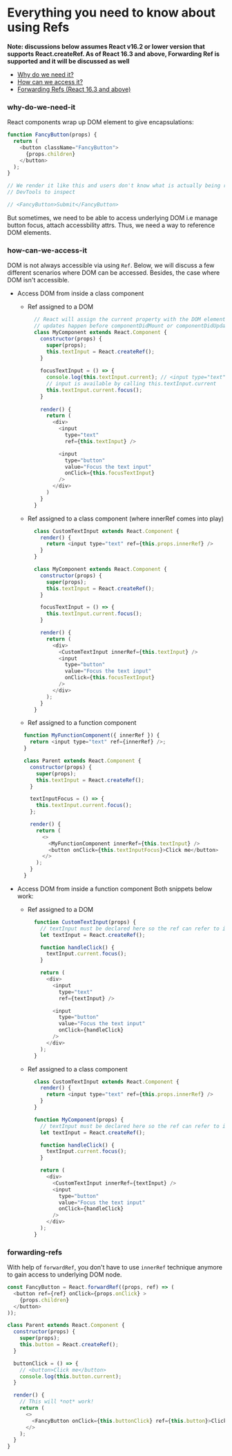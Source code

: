 # Everything you need to know about using Refs

**Note: discussions below assumes React v16.2 or lower version that supports React.createRef. As of React 16.3 and above, Forwarding Ref is supported and it will be discussed as well**

* [Why do we need it?](#why-do-we-need-it)
* [How can we access it?](#how-can-we-access-it)
* [Forwarding Refs (React 16.3 and above)](#forwarding-refs)

### why-do-we-need-it
React components wrap up DOM element to give encapsulations:

```js
function FancyButton(props) {
  return (
    <button className="FancyButton">
      {props.children}
    </button>
  );
}

// We render it like this and users don't know what is actually being rendered without using tools like Chrome 
// DevTools to inspect

// <FancyButton>Submit</FancyButton>
```

But sometimes, we need to be able to access underlying DOM i.e manage button focus, attach accessbility attrs.
Thus, we need a way to reference DOM elements.


### how-can-we-access-it

DOM is not always accessible via using `Ref`. Below, we will discuss a few different scenarios where DOM can be accessed. Besides, the case where DOM isn't accessible.

  * Access DOM from inside a class component
    * Ref assigned to a DOM
  
      ```js
        // React will assign the current property with the DOM element when the component mounts, and assign it back to null when it unmounts. ref 
        // updates happen before componentDidMount or componentDidUpdate lifecycle methods.
        class MyComponent extends React.Component {
          constructor(props) {
            super(props);
            this.textInput = React.createRef();
          }
          
          focusTextInput = () => {
            console.log(this.textInput.current); // <input type="text">
            // input is available by calling this.textInput.current
            this.textInput.current.focus();
          }
          
          render() {
            return (
              <div>
                <input
                  type="text"
                  ref={this.textInput} />

                <input
                  type="button"
                  value="Focus the text input"
                  onClick={this.focusTextInput}
                />
              </div>
            )
          }
        }
      ```
  
    * Ref assigned to a class component (where innerRef comes into play)
      ```js
        class CustomTextInput extends React.Component {
          render() {
            return <input type="text" ref={this.props.innerRef} />
          }
        }

        class MyComponent extends React.Component {
          constructor(props) {
            super(props);
            this.textInput = React.createRef();
          }

          focusTextInput = () => {
            this.textInput.current.focus();
          }

          render() {
            return (
              <div>
                <CustomTextInput innerRef={this.textInput} />
                <input
                  type="button"
                  value="Focus the text input"
                  onClick={this.focusTextInput}
                />
              </div>
            );
          }
        } 
      ```
      
     * Ref assigned to a function component
      
      ```js
        function MyFunctionComponent({ innerRef }) {
          return <input type="text" ref={innerRef} />;
        }

        class Parent extends React.Component {
          constructor(props) {
            super(props);
            this.textInput = React.createRef();
          }

          textInputFocus = () => {
            this.textInput.current.focus();
          };

          render() {
            return (
              <>
                <MyFunctionComponent innerRef={this.textInput} />
                <button onClick={this.textInputFocus}>Click me</button>
              </>
            );
          }
        }     
      ```

  * Access DOM from inside a function component
    Both snippets below work:
    
    * Ref assigned to a DOM
    
      ```js
        function CustomTextInput(props) {
          // textInput must be declared here so the ref can refer to it
          let textInput = React.createRef();

          function handleClick() {
            textInput.current.focus();
          }

          return (
            <div>
              <input
                type="text"
                ref={textInput} />

              <input
                type="button"
                value="Focus the text input"
                onClick={handleClick}
              />
            </div>
          );
        }    
      ```
      
    * Ref assigned to a class component
    
      ```js
        class CustomTextInput extends React.Component {
          render() {
            return <input type="text" ref={this.props.innerRef} />
          }
        }      
      
        function MyComponent(props) {
          // textInput must be declared here so the ref can refer to it
          let textInput = React.createRef();

          function handleClick() {
            textInput.current.focus();
          }

          return (
            <div>
              <CustomTextInput innerRef={textInput} />
              <input
                type="button"
                value="Focus the text input"
                onClick={handleClick}
              />
            </div>
          );
        }    
      ```

### forwarding-refs
With help of `forwardRef`, you don't have to use `innerRef` technique anymore to gain access to underlying DOM node.
    
```js
const FancyButton = React.forwardRef((props, ref) => (
  <button ref={ref} onClick={props.onClick} >
    {props.children}
  </button>
));

class Parent extends React.Component {
  constructor(props) {
    super(props);
    this.button = React.createRef();    
  }

  buttonClick = () => {
    // <button>Click me</button>
    console.log(this.button.current);
  }

  render() {
    // This will *not* work!
    return (
      <>
        <FancyButton onClick={this.buttonClick} ref={this.button}>Click me</FancyButton>
      </>
    );
  }
}
```
    
  
   
